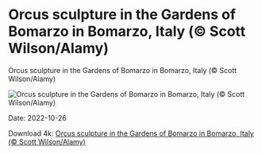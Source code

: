 # Orcus sculpture in the Gardens of Bomarzo in Bomarzo, Italy (© Scott Wilson/Alamy)

Orcus sculpture in the Gardens of Bomarzo in Bomarzo, Italy (© Scott Wilson/Alamy)

![Orcus sculpture in the Gardens of Bomarzo in Bomarzo, Italy (© Scott Wilson/Alamy)](https://bing.com/th?id=OHR.OrcusMouth_EN-US5010597701_UHD.jpg&w=1024&h=576)

Date: 2022-10-26

Download 4k: [Orcus sculpture in the Gardens of Bomarzo in Bomarzo, Italy (© Scott Wilson/Alamy)](https://bing.com/th?id=OHR.OrcusMouth_EN-US5010597701_UHD.jpg)

